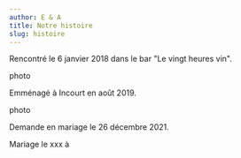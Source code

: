 ```yaml
---
author: E & A
title: Notre histoire
slug: histoire
---
```


Rencontré le 6 janvier 2018 dans le bar "Le vingt heures vin".

photo

Emménagé à Incourt en août 2019.

photo

Demande en mariage le 26 décembre 2021.

Mariage le xxx à 
